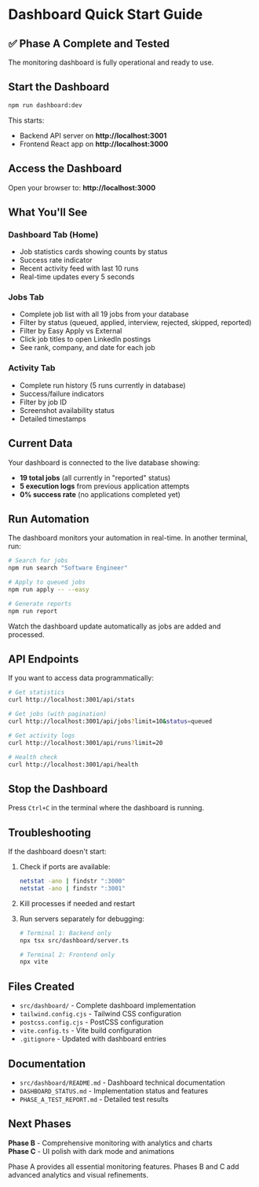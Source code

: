# Dashboard Quick Start Guide

## ✅ Phase A Complete and Tested

The monitoring dashboard is fully operational and ready to use.

## Start the Dashboard

```bash
npm run dashboard:dev
```

This starts:
- Backend API server on **http://localhost:3001**
- Frontend React app on **http://localhost:3000**

## Access the Dashboard

Open your browser to: **http://localhost:3000**

## What You'll See

### Dashboard Tab (Home)
- Job statistics cards showing counts by status
- Success rate indicator  
- Recent activity feed with last 10 runs
- Real-time updates every 5 seconds

### Jobs Tab
- Complete job list with all 19 jobs from your database
- Filter by status (queued, applied, interview, rejected, skipped, reported)
- Filter by Easy Apply vs External
- Click job titles to open LinkedIn postings
- See rank, company, and date for each job

### Activity Tab
- Complete run history (5 runs currently in database)
- Success/failure indicators
- Filter by job ID
- Screenshot availability status
- Detailed timestamps

## Current Data

Your dashboard is connected to the live database showing:
- **19 total jobs** (all currently in "reported" status)
- **5 execution logs** from previous application attempts
- **0% success rate** (no applications completed yet)

## Run Automation

The dashboard monitors your automation in real-time. In another terminal, run:

```bash
# Search for jobs
npm run search "Software Engineer"

# Apply to queued jobs
npm run apply -- --easy

# Generate reports
npm run report
```

Watch the dashboard update automatically as jobs are added and processed.

## API Endpoints

If you want to access data programmatically:

```bash
# Get statistics
curl http://localhost:3001/api/stats

# Get jobs (with pagination)
curl http://localhost:3001/api/jobs?limit=10&status=queued

# Get activity logs
curl http://localhost:3001/api/runs?limit=20

# Health check
curl http://localhost:3001/api/health
```

## Stop the Dashboard

Press `Ctrl+C` in the terminal where the dashboard is running.

## Troubleshooting

If the dashboard doesn't start:

1. Check if ports are available:
   ```bash
   netstat -ano | findstr ":3000"
   netstat -ano | findstr ":3001"
   ```

2. Kill processes if needed and restart
   
3. Run servers separately for debugging:
   ```bash
   # Terminal 1: Backend only
   npx tsx src/dashboard/server.ts
   
   # Terminal 2: Frontend only
   npx vite
   ```

## Files Created

- `src/dashboard/` - Complete dashboard implementation
- `tailwind.config.cjs` - Tailwind CSS configuration
- `postcss.config.cjs` - PostCSS configuration  
- `vite.config.ts` - Vite build configuration
- `.gitignore` - Updated with dashboard entries

## Documentation

- `src/dashboard/README.md` - Dashboard technical documentation
- `DASHBOARD_STATUS.md` - Implementation status and features
- `PHASE_A_TEST_REPORT.md` - Detailed test results

## Next Phases

**Phase B** - Comprehensive monitoring with analytics and charts  
**Phase C** - UI polish with dark mode and animations

Phase A provides all essential monitoring features. Phases B and C add advanced analytics and visual refinements.

